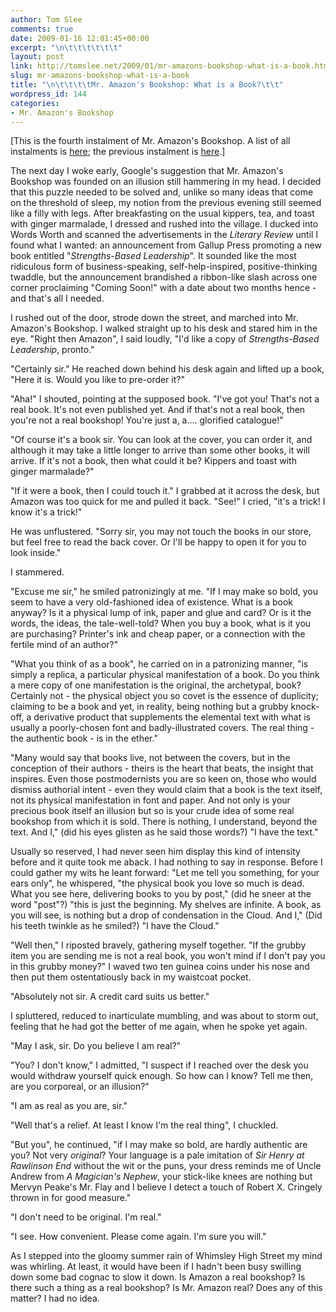 ```yaml
---
author: Tom Slee
comments: true
date: 2009-01-16 12:01:45+00:00
excerpt: "\n\t\t\t\t\t\t"
layout: post
link: http://tomslee.net/2009/01/mr-amazons-bookshop-what-is-a-book.html
slug: mr-amazons-bookshop-what-is-a-book
title: "\n\t\t\t\tMr. Amazon's Bookshop: What is a Book?\t\t"
wordpress_id: 144
categories:
- Mr. Amazon's Bookshop
---
```



				

[This is the fourth instalment of Mr. Amazon's Bookshop. A list of all instalments is [here](http://whimsley.typepad.com/whimsley/2008/12/mr-amazons-bookshop.html); the previous instalment is [here](http://whimsley.typepad.com/whimsley/2009/01/mr-amazons-bookshop-a-conversation-with-the-butler.html).]

The next day I woke early, Google's suggestion that Mr. Amazon's Bookshop was founded on an illusion still hammering in my head. I decided that this puzzle needed to be solved and, unlike so many ideas that come on the threshold of sleep, my notion from the previous evening still seemed like a filly with legs. After breakfasting on the usual kippers, tea, and toast with ginger marmalade, I dressed and rushed into the village. I ducked into Words Worth and scanned the advertisements in the _Literary Review_ until I found what I wanted: an announcement from Gallup Press promoting a new book entitled "_Strengths-Based Leadership_". It sounded like the most ridiculous form of business-speaking, self-help-inspired, positive-thinking twaddle, but the announcement brandished a ribbon-like slash across one corner proclaiming "Coming Soon!" with a date about two months hence - and that's all I needed.  
  
I rushed out of the door, strode down the street, and marched into Mr. Amazon's Bookshop. I walked straight up to his desk and stared him in the eye. "Right then Amazon", I said loudly, "I'd like a copy of _Strengths-Based Leadership_, pronto."  
  
"Certainly sir." He reached down behind his desk again and lifted up a book, "Here it is. Would you like to pre-order it?"  
  
"Aha!" I shouted, pointing at the supposed book. "I've got you! That's not a real book. It's not even published yet. And if that's not a real book, then you're not a real bookshop! You're just a, a.... glorified catalogue!"  
  
"Of course it's a book sir. You can look at the cover, you can order it, and although it may take a little longer to arrive than some other books, it will arrive. If it's not a book, then what could it be? Kippers and toast with ginger marmalade?"  
  
"If it were a book, then I could touch it." I grabbed at it across the desk, but Amazon was too quick for me and pulled it back. "See!" I cried, "it's a trick! I know it's a trick!"  
  
He was unflustered. "Sorry sir, you may not touch the books in our store, but feel free to read the back cover. Or I'll be happy to open it for you to look inside."  
  
I stammered.  
  
"Excuse me sir," he smiled patronizingly at me. "If I may make so bold, you seem to have a very old-fashioned idea of existence. What is a book anyway? Is it a physical lump of ink, paper and glue and card? Or is it the words, the ideas, the tale-well-told? When you buy a book, what is it you are purchasing? Printer's ink and cheap paper, or a connection with the fertile mind of an author?"  
  
"What you think of as a book", he carried on in a patronizing manner, "is simply a replica, a particular physical manifestation of a book. Do you think a mere copy of one manifestation is the original, the archetypal, book? Certainly not - the physical object you so covet is the essence of duplicity; claiming to be a book and yet, in reality, being nothing but a grubby knock-off, a derivative product that supplements the elemental text with what is usually a poorly-chosen font and badly-illustrated covers. The real thing - the authentic book - is in the ether."  
  
"Many would say that books live, not between the covers, but in the conception of their authors - theirs is the heart that beats, the insight that inspires. Even those postmodernists you are so keen on, those who would dismiss authorial intent - even they would claim that a book is the text itself, not its physical manifestation in font and paper. And not only is your precious book itself an illusion but so is your crude idea of some real bookshop from which it is sold. There is nothing, I understand, beyond the text. And I," (did his eyes glisten as he said those words?) "I have the text."  
  
Usually so reserved, I had never seen him display this kind of intensity before and it quite took me aback. I had nothing to say in response. Before I could gather my wits he leant forward: "Let me tell you something, for your ears only", he whispered, "the physical book you love so much is dead. What you see here, delivering books to you by post," (did he sneer at the word "post"?) "this is just the beginning. My shelves are infinite. A book, as you will see, is nothing but a drop of condensation in the Cloud. And I," (Did his teeth twinkle as he smiled?) "I have the Cloud."  
  
"Well then," I riposted bravely, gathering myself together. "If the grubby item you are sending me is not a real book, you won't mind if I don't pay you in this grubby money?" I waved two ten guinea coins under his nose and then put them ostentatiously back in my waistcoat pocket.  
  
"Absolutely not sir. A credit card suits us better."  
  
I spluttered, reduced to inarticulate mumbling, and was about to storm out, feeling that he had got the better of me again, when he spoke yet again.  
  
"May I ask, sir. Do you believe I am real?"  
  
"You? I don't know," I admitted, "I suspect if I reached over the desk you would withdraw yourself quick enough. So how can I know? Tell me then, are you corporeal, or an illusion?"  
  
"I am as real as you are, sir."  
  
"Well that's a relief. At least I know I'm the real thing", I chuckled.  
  
"But you", he continued, "if I may make so bold, are hardly authentic are you? Not very _original_? Your language is a pale imitation of _Sir Henry at Rawlinson End_ without the wit or the puns, your dress reminds me of Uncle Andrew from _A Magician's Nephew_, your stick-like knees are nothing but Mervyn Peake's Mr. Flay and I believe I detect a touch of Robert X. Cringely thrown in for good measure."  
  
"I don't need to be original. I'm real."  
  
"I see. How convenient. Please come again. I'm sure you will."  
  
As I stepped into the gloomy summer rain of Whimsley High Street my mind was whirling. At least, it would have been if I hadn't been busy swilling down some bad cognac to slow it down. Is Amazon a real bookshop? Is there such a thing as a real bookshop? Is Mr. Amazon real? Does any of this matter? I had no idea.


		
